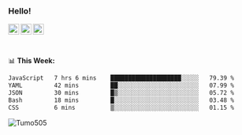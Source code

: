 ### Hello!
<a href="https://www.facebook.com/tumo.kgosiyame">
  <img align="left" alt="Tumo kgosiyame" width="22px" src="https://img.icons8.com/fluency/344/facebook-new.png" />
</a>
<a href="https://twitter.com/Tumo505">
  <img align="left" alt="Tumo kgosiyame | Twitter" width="22px" src="https://img.icons8.com/color/344/twitter.png" />
</a>
<a href="https://www.linkedin.com/in/tumo-kgosiyame-23a696168/">
  <img align="left" alt="Tumo kgosiyame | Linkedin" width="22px" src="https://img.icons8.com/color/344/linkedin-circled.png" />
</a>

<br/>
<br/>
<br/>

📊 **This  Week:**

<!--START_SECTION:waka-->

```txt
JavaScript   7 hrs 6 mins    ████████████████████░░░░░   79.39 %
YAML         42 mins         ██░░░░░░░░░░░░░░░░░░░░░░░   07.99 %
JSON         30 mins         █▒░░░░░░░░░░░░░░░░░░░░░░░   05.72 %
Bash         18 mins         █░░░░░░░░░░░░░░░░░░░░░░░░   03.48 %
CSS          6 mins          ▒░░░░░░░░░░░░░░░░░░░░░░░░   01.15 %
```

<!--END_SECTION:waka-->

 <img align="left" src="https://github-readme-stats.vercel.app/api?username=Tumo505&show_icons=true&theme=gotham" alt="Tumo505" />


